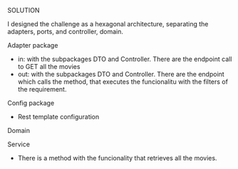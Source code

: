 SOLUTION


I designed the challenge as a hexagonal architecture, separating the adapters, ports, and controller, domain.


Adapter package
* in: with the subpackages DTO and Controller. There are the endpoint call to GET all the movies 
* out: with the subpackages DTO and Controller. There are the endpoint which calls the method, that executes the funcionalitu with the filters of the requirement. 

Config package 
* Rest template configuration

Domain


Service 
* There is a method with the funcionality that retrieves all the movies. 

